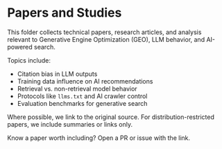 # Papers and Studies

This folder collects technical papers, research articles, and analysis relevant to Generative Engine Optimization (GEO), LLM behavior, and AI-powered search.

Topics include:
- Citation bias in LLM outputs
- Training data influence on AI recommendations
- Retrieval vs. non-retrieval model behavior
- Protocols like `llms.txt` and AI crawler control
- Evaluation benchmarks for generative search

Where possible, we link to the original source. For distribution-restricted papers, we include summaries or links only.

Know a paper worth including? Open a PR or issue with the link.
